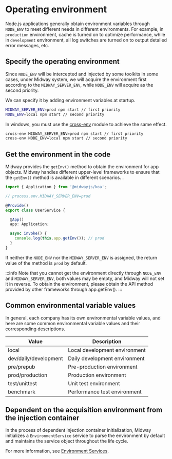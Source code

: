 # Operating environment

Node.js applications generally obtain environment variables through `NODE_ENV` to meet different needs in different environments. For example, in `production` environment, cache is turned on to optimize performance, while in `development` environment, all log switches are turned on to output detailed error messages, etc.



## Specify the operating environment


Since `NODE_ENV` will be intercepted and injected by some toolkits in some cases, under Midway system, we will acquire the environment first according to the `MIDWAY_SERVER_ENV`, while `NODE_ENV` will acquire as the second priority.


We can specify it by adding environment variables at startup.

```bash
MIDWAY_SERVER_ENV=prod npm start // first priority
NODE_ENV=local npm start // second priority
```
In windows, you must use the [cross-env](null) module to achieve the same effect.
```bash
cross-env MIDWAY_SERVER_ENV=prod npm start // first priority
cross-env NODE_ENV=local npm start // second priority
```



## Get the environment in the code


Midway provides the `getEnv()` method to obtain the environment for app objects. Midway handles different upper-level frameworks to ensure that the `getEnv()` method is available in different scenarios. .


```typescript
import { Application } from '@midwayjs/koa';

// process.env.MIDWAY_SERVER_ENV=prod

@Provide()
export class UserService {

  @App()
  app: Application;

  async invoke() {
    console.log(this.app.getEnv()); // prod
  }
}
```


If neither the `NODE_ENV` nor the `MIDWAY_SERVER_ENV` is assigned, the return value of the method is `prod` by default.

:::info
Note that you cannot get the environment directly through `NODE_ENV` and `MIDWAY_SERVER_ENV`, both values may be empty, and Midway will not set it in reverse. To obtain the environment, please obtain the API method provided by other frameworks through app.getEnv().
:::



## Common environmental variable values

In general, each company has its own environmental variable values, and here are some common environmental variable values and their corresponding descriptions.

| Value | Description |
| --- | --- |
| local | Local development environment |
| dev/daily/development | Daily development environment |
| pre/prepub | Pre-production environment |
| prod/production | Production environment |
| test/unittest | Unit test environment |
| benchmark | Performance test environment |



## Dependent on the acquisition environment from the injection container


In the process of dependent injection container initialization, Midway initializes a `EnvironmentService` service to parse the environment by default and maintains the service object throughout the life cycle.

For more information, see [Environment Services](./built_in_service#midwayenvironmentservice).
